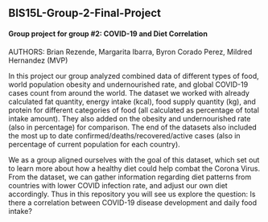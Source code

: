## BIS15L-Group-2-Final-Project
#### Group project for group #2: COVID-19 and Diet Correlation 
AUTHORS: Brian Rezende, Margarita Ibarra, Byron Corado Perez, Mildred Hernandez (MVP)

In this project our group analyzed combined data of different types of food, world population obesity and undernourished rate, and global COVID-19 cases count from around the world. The dataset we worked with already calculated fat quantity, energy intake (kcal), food supply quantity (kg), and protein for different categories of food (all calculated as percentage of total intake amount). They also added on the obesity and undernourished rate (also in percentage) for comparison. The end of the datasets also included the most up to date confirmed/deaths/recovered/active cases (also in percentage of current population for each country).

We as a group aligned ourselves with the goal of this dataset, which set out to learn more about how a healthy diet could help combat the Corona Virus. From the dataset, we can gather information regarding diet patterns from countries with lower COVID infection rate, and adjust our own diet accordingly. Thus in this repository you will see us explore the question: Is there a correlation between COVID-19 disease development and daily food intake? 

